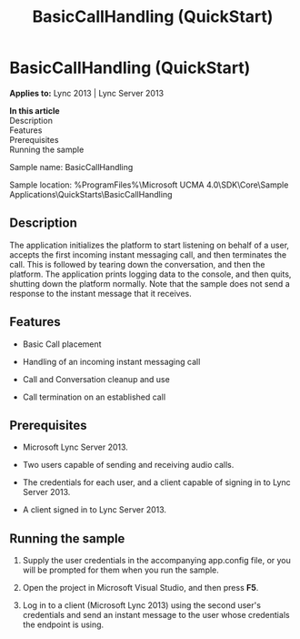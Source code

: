 ﻿---
title: BasicCallHandling (QuickStart)
TOCTitle: BasicCallHandling (QuickStart)
ms:assetid: c989d841-a7e8-4896-8dd0-479ac75bd571
ms:mtpsurl: https://msdn.microsoft.com/en-us/library/Dn466144(v=office.15)
ms:contentKeyID: 57103475
ms.date: 07/25/2014
mtps_version: v=office.15
---

# BasicCallHandling (QuickStart)


**Applies to:** Lync 2013 | Lync Server 2013

**In this article**  
Description  
Features  
Prerequisites  
Running the sample  

Sample name: BasicCallHandling

Sample location: %ProgramFiles%\\Microsoft UCMA 4.0\\SDK\\Core\\Sample Applications\\QuickStarts\\BasicCallHandling

## Description

The application initializes the platform to start listening on behalf of a user, accepts the first incoming instant messaging call, and then terminates the call. This is followed by tearing down the conversation, and then the platform. The application prints logging data to the console, and then quits, shutting down the platform normally. Note that the sample does not send a response to the instant message that it receives.

## Features

  - Basic Call placement

  - Handling of an incoming instant messaging call

  - Call and Conversation cleanup and use

  - Call termination on an established call

## Prerequisites

  - Microsoft Lync Server 2013.

  - Two users capable of sending and receiving audio calls.

  - The credentials for each user, and a client capable of signing in to Lync Server 2013.

  - A client signed in to Lync Server 2013.

## Running the sample

1.  Supply the user credentials in the accompanying app.config file, or you will be prompted for them when you run the sample.

2.  Open the project in Microsoft Visual Studio, and then press **F5**.

3.  Log in to a client (Microsoft Lync 2013) using the second user's credentials and send an instant message to the user whose credentials the endpoint is using.

